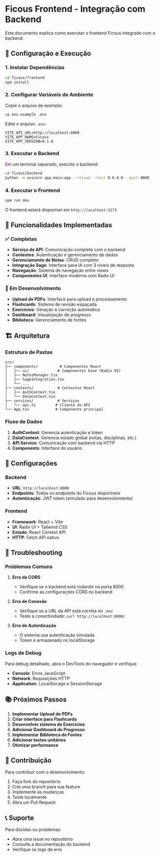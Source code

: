 # Ficous Frontend - Integração com Backend

Este documento explica como executar o frontend Ficous integrado com o backend.

## 🚀 Configuração e Execução

### 1. Instalar Dependências

```bash
cd ficous/frontend
npm install
```

### 2. Configurar Variáveis de Ambiente

Copie o arquivo de exemplo:
```bash
cp env.example .env
```

Edite o arquivo `.env`:
```env
VITE_API_URL=http://localhost:8000
VITE_APP_NAME=Ficous
VITE_APP_VERSION=0.1.0
```

### 3. Executar o Backend

Em um terminal separado, execute o backend:
```bash
cd ficous/backend
python -m uvicorn app.main:app --reload --host 0.0.0.0 --port 8000
```

### 4. Executar o Frontend

```bash
npm run dev
```

O frontend estará disponível em `http://localhost:5173`

## 🎯 Funcionalidades Implementadas

### ✅ Completas
- **Serviço de API**: Comunicação completa com o backend
- **Contextos**: Autenticação e gerenciamento de dados
- **Gerenciamento de Notas**: CRUD completo
- **Integração Sage**: Interface para IA com 3 níveis de resposta
- **Navegação**: Sistema de navegação entre views
- **Componentes UI**: Interface moderna com Radix UI

### 🔄 Em Desenvolvimento
- **Upload de PDFs**: Interface para upload e processamento
- **Flashcards**: Sistema de revisão espaçada
- **Exercícios**: Geração e correção automática
- **Dashboard**: Visualização de progresso
- **Biblioteca**: Gerenciamento de fontes

## 🏗️ Arquitetura

### Estrutura de Pastas
```
src/
├── components/          # Componentes React
│   ├── ui/             # Componentes base (Radix UI)
│   ├── NotesManager.tsx
│   ├── SageIntegration.tsx
│   └── ...
├── contexts/           # Contextos React
│   ├── AuthContext.tsx
│   └── DataContext.tsx
├── services/           # Serviços
│   └── api.ts         # Cliente da API
└── App.tsx            # Componente principal
```

### Fluxo de Dados
1. **AuthContext**: Gerencia autenticação e token
2. **DataContext**: Gerencia estado global (notas, disciplinas, etc.)
3. **API Service**: Comunicação com backend via HTTP
4. **Components**: Interface do usuário

## 🔧 Configurações

### Backend
- **URL**: `http://localhost:8000`
- **Endpoints**: Todos os endpoints do Ficous disponíveis
- **Autenticação**: JWT token (simulado para desenvolvimento)

### Frontend
- **Framework**: React + Vite
- **UI**: Radix UI + Tailwind CSS
- **Estado**: React Context API
- **HTTP**: Fetch API nativo

## 🐛 Troubleshooting

### Problemas Comuns

1. **Erro de CORS**
   - Verifique se o backend está rodando na porta 8000
   - Confirme as configurações CORS no backend

2. **Erro de Conexão**
   - Verifique se a URL da API está correta no `.env`
   - Teste a conectividade: `curl http://localhost:8000/`

3. **Erro de Autenticação**
   - O sistema usa autenticação simulada
   - Token é armazenado no localStorage

### Logs de Debug

Para debug detalhado, abra o DevTools do navegador e verifique:
- **Console**: Erros JavaScript
- **Network**: Requisições HTTP
- **Application**: LocalStorage e SessionStorage

## 📚 Próximos Passos

1. **Implementar Upload de PDFs**
2. **Criar interface para Flashcards**
3. **Desenvolver sistema de Exercícios**
4. **Adicionar Dashboard de Progresso**
5. **Implementar Biblioteca de Fontes**
6. **Adicionar testes unitários**
7. **Otimizar performance**

## 🤝 Contribuição

Para contribuir com o desenvolvimento:

1. Faça fork do repositório
2. Crie uma branch para sua feature
3. Implemente as mudanças
4. Teste localmente
5. Abra um Pull Request

## 📞 Suporte

Para dúvidas ou problemas:
- Abra uma issue no repositório
- Consulte a documentação do backend
- Verifique os logs de erro
